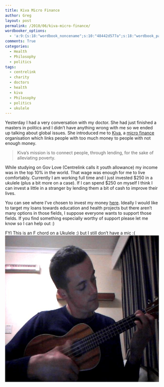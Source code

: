 ```yaml
---
title: Kiva Micro Finance
author: Greg
layout: post
permalink: /2010/06/kiva-micro-finance/
wordbooker_options:
  - 'a:9:{s:18:"wordbook_noncename";s:10:"48442d577a";s:18:"wordbook_page_post";s:4:"-100";s:18:"wordbook_orandpage";s:1:"2";s:23:"wordbook_default_author";s:1:"2";s:23:"wordbook_extract_length";s:3:"256";s:19:"wordbook_actionlink";s:3:"300";s:18:"wordbook_attribute";s:31:"Posted a new post on their blog";s:29:"wordbooker_status_update_text";s:35:": New blog post :  %title% - %link%";s:20:"wordbook_comment_get";s:2:"on";}'
comments: True
categories:
  - Health
  - Philosophy
  - politics
tags:
  - centrelink
  - charity
  - doctors
  - health
  - kiva
  - Philosophy
  - politics
  - ukulele
---
```

Yesterday I had a very conversation with my doctor. She had just finished a masters in politics and I didn&#8217;t have anything wrong with me so we ended up talking about global issues. She introduced me to [Kiva][1], a [micro finance][2] organisation which links people with too much money to people with not enough money.

> Kiva&#8217;s mission is to connect people, through lending, for the sake of alleviating poverty.

While studying on Gov Love (Centrelink calls it youth allowance) my income was in the top 10% in the world. That wage was enough for me to live comfortably. Currently I am working full time and I just invested $250 in a ukulele (plus a bit more on a case). If I can spend $250 on myself I think I can invest a little in a stranger by lending them a bit of cash to improve their lives.

You can see where I&#8217;ve chosen to invest my money [here][3]. Ideally I would like to target my loans towards education and health projects but there aren&#8217;t many options in those fields, I suppose everyone wants to support those fields. If you find something especially worthy of support please let me know so I can help out :)

FYI This is an F chord on a Ukulele :) but I still don&#8217;t have a mic :(  
[<img class="aligncenter size-full wp-image-438" title="F chord" src="/wp-content/uploads/2010/06/2010-06-29-213650.jpg" alt="" width="640" height="480" />][4]

 [1]: http://www.kiva.org
 [2]: http://en.wikipedia.org/wiki/Micro_finance
 [3]: http://www.kiva.org/lender/gregology
 [4]: /wp-content/uploads/2010/06/2010-06-29-213650.jpg
